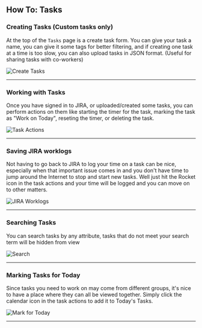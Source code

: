 ## How To: Tasks

### Creating Tasks (Custom tasks only)

At the top of the `Tasks` page is a create task form. You can give your task a name, you can give it some tags for better filtering, and if creating one task at a time is too slow, you can also upload tasks in JSON format. (Useful for sharing tasks with co-workers)

![Create Tasks](https://github.com/kkemple/tasker/wiki/img/create-tasks.jpg)

___


### Working with Tasks

Once you have signed in to JIRA, or uploaded/created some tasks, you can perform actions on them like starting the timer for the task, marking the task as "Work on Today", reseting the timer, or deleting the task.

![Task Actions](https://github.com/kkemple/tasker/wiki/img/task-actions.jpg)

___


### Saving JIRA worklogs

Not having to go back to JIRA to log your time on a task can be nice, especially when that important issue comes in and you don't have time to jump around the Internet to stop and start new tasks. Well just hit the Rocket icon in the task actions and your time will be logged and you can move on to other matters.

![JIRA Worklogs](https://github.com/kkemple/tasker/wiki/img/jira-worklog.jpg)

___


### Searching Tasks

You can search tasks by any attribute, tasks that do not meet your search term will be hidden from view

![Search](https://github.com/kkemple/tasker/wiki/img/search.jpg)

___


### Marking Tasks for Today

Since tasks you need to work on may come from different groups, it's nice to have a place where they can all be viewed together. Simply click the calendar icon in the task actions to add it to Today's Tasks.

![Mark for Today](https://github.com/kkemple/tasker/wiki/img/mark-for-today.jpg)

___



